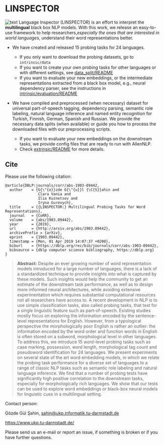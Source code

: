 LINSPECTOR
===========
![text](https://i.ibb.co/tb0psXM/Copy-of-Inspector-Gadget.png)
Language Inspector (LINSPECTOR) is an effort to interpret the **multilingual** black box NLP models. With this work, we release an easy-to-use framework to help researchers,_especially the ones that are interested in world languages_, understand their word representations better. 

* We have created and released 15 probing tasks for 24 languages. 
    * If you only want to download the probing datasets, go to `intrinsic/data`
    * If you want to create your own probing tasks for other languages or with different settings, see [data_split/README](data_split/readme.md)
    * If you want to evaluate your new embeddings, or the intermediate representations extracted from a black box model, e.g., neural dependency parser, see the instructions in [intrinsic/evaluation/README](intrinsic/evaluation/README.md)

* We have compiled and preprocessed (when necessary) dataset for universal part-of-speech tagging, dependency parsing, semantic role labeling, natural language inference and named entity recognition for Turkish, Finnish, German, Spanish and Russian. We provide the necessary data splits (when available) or guide you how to process the downloaded files with our preprocessing scripts.
    * If you want to evaluate your new embeddings on the downstream tasks, we provide config files that are ready to run with AllenNLP. 
    * Check [extrinsic/README](extrinsic/readme.md) for more details. 

Cite
-------
Please use the following citation:
```
@article{DBLP:journals/corr/abs-1903-09442,
  author    = {G{\"{o}}zde G{\"{u}}l {\C{S}}ahin and
               Clara Vania and
               Ilia Kuznetsov and
               Iryna Gurevych},
  title     = {{LINSPECTOR:} Multilingual Probing Tasks for Word Representations},
  journal   = {CoRR},
  volume    = {abs/1903.09442},
  year      = {2019},
  url       = {http://arxiv.org/abs/1903.09442},
  archivePrefix = {arXiv},
  eprint    = {1903.09442},
  timestamp = {Mon, 01 Apr 2019 14:07:37 +0200},
  biburl    = {https://dblp.org/rec/bib/journals/corr/abs-1903-09442},
  bibsource = {dblp computer science bibliography, https://dblp.org}
}
```

> **Abstract:** 
Despite an ever growing number of word representation models introduced for a large number of languages, there is a lack of a standardized technique to provide insights into what is captured by these models. Such insights would help the community to get an estimate of the downstream task performance, as well as to design more informed neural architectures, while avoiding extensive experimentation which requires substantial computational resources not all researchers have access to. A recent development in NLP is to use simple classification tasks, also called probing tasks, that test for a single linguistic feature such as part-of-speech. Existing studies mostly focus on exploring the information encoded by the sentence-level representations for English. However, from a typological perspective the morphologically poor English is rather an outlier: the information encoded by the word order and function words in English is often stored on a subword, morphological level in other languages. To address this, we introduce 15 word-level probing tasks such as case marking, possession, word length, morphological tag count and pseudoword identification for 24 languages. We present experiments on several state of the art word embedding models, in which we relate the probing task performance for a diverse set of languages to a range of classic NLP tasks such as semantic role labeling and natural language inference. We find that a number of probing tests have significantly high positive correlation to the downstream tasks, especially for morphologically rich languages. We show that our tests can be used to explore word embeddings or black-box neural models for linguistic cues in a multilingual setting. 

Contact person:

Gözde Gül Şahin, sahin@ukp.informatik.tu-darmstadt.de

https://www.ukp.tu-darmstadt.de/

Please send us an e-mail or report an issue, if something is broken or if you have further questions.
       

       
